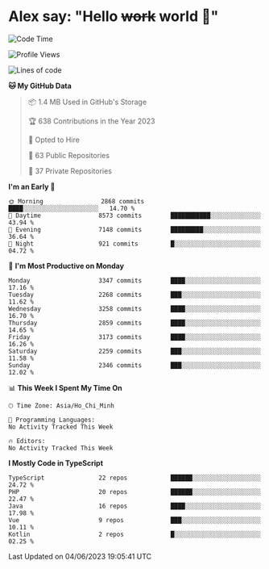 # Alex say: "Hello ~~work~~ world 🐾"

<!--START_SECTION:waka-->
![Code Time](http://img.shields.io/badge/Code%20Time-839%20hrs%205%20mins-blue)

![Profile Views](http://img.shields.io/badge/Profile%20Views-0-blue)

![Lines of code](https://img.shields.io/badge/From%20Hello%20World%20I%27ve%20Written-41.0%20million%20lines%20of%20code-blue)

**🐱 My GitHub Data** 

> 📦 1.4 MB Used in GitHub's Storage 
 > 
> 🏆 638 Contributions in the Year 2023
 > 
> 💼 Opted to Hire
 > 
> 📜 63 Public Repositories 
 > 
> 🔑 37 Private Repositories 
 > 
**I'm an Early 🐤** 

```text
🌞 Morning                2868 commits        ████░░░░░░░░░░░░░░░░░░░░░   14.70 % 
🌆 Daytime                8573 commits        ███████████░░░░░░░░░░░░░░   43.94 % 
🌃 Evening                7148 commits        █████████░░░░░░░░░░░░░░░░   36.64 % 
🌙 Night                  921 commits         █░░░░░░░░░░░░░░░░░░░░░░░░   04.72 % 
```
📅 **I'm Most Productive on Monday** 

```text
Monday                   3347 commits        ████░░░░░░░░░░░░░░░░░░░░░   17.16 % 
Tuesday                  2268 commits        ███░░░░░░░░░░░░░░░░░░░░░░   11.62 % 
Wednesday                3258 commits        ████░░░░░░░░░░░░░░░░░░░░░   16.70 % 
Thursday                 2859 commits        ████░░░░░░░░░░░░░░░░░░░░░   14.65 % 
Friday                   3173 commits        ████░░░░░░░░░░░░░░░░░░░░░   16.26 % 
Saturday                 2259 commits        ███░░░░░░░░░░░░░░░░░░░░░░   11.58 % 
Sunday                   2346 commits        ███░░░░░░░░░░░░░░░░░░░░░░   12.02 % 
```


📊 **This Week I Spent My Time On** 

```text
🕑︎ Time Zone: Asia/Ho_Chi_Minh

💬 Programming Languages: 
No Activity Tracked This Week

🔥 Editors: 
No Activity Tracked This Week
```

**I Mostly Code in TypeScript** 

```text
TypeScript               22 repos            ██████░░░░░░░░░░░░░░░░░░░   24.72 % 
PHP                      20 repos            ██████░░░░░░░░░░░░░░░░░░░   22.47 % 
Java                     16 repos            ████░░░░░░░░░░░░░░░░░░░░░   17.98 % 
Vue                      9 repos             ███░░░░░░░░░░░░░░░░░░░░░░   10.11 % 
Kotlin                   2 repos             █░░░░░░░░░░░░░░░░░░░░░░░░   02.25 % 
```




 Last Updated on 04/06/2023 19:05:41 UTC
<!--END_SECTION:waka-->
